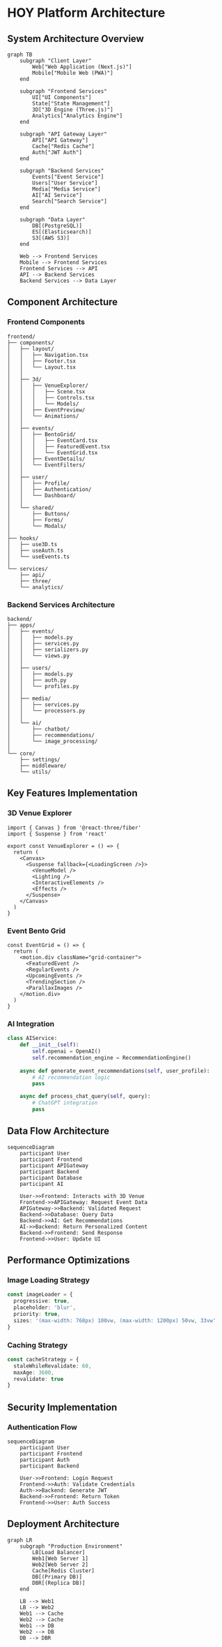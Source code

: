# HOY Platform Architecture

## System Architecture Overview
```mermaid
graph TB
    subgraph "Client Layer"
        Web["Web Application (Next.js)"]
        Mobile["Mobile Web (PWA)"]
    end

    subgraph "Frontend Services"
        UI["UI Components"]
        State["State Management"]
        3D["3D Engine (Three.js)"]
        Analytics["Analytics Engine"]
    end

    subgraph "API Gateway Layer"
        API["API Gateway"]
        Cache["Redis Cache"]
        Auth["JWT Auth"]
    end

    subgraph "Backend Services"
        Events["Event Service"]
        Users["User Service"]
        Media["Media Service"]
        AI["AI Service"]
        Search["Search Service"]
    end

    subgraph "Data Layer"
        DB[(PostgreSQL)]
        ES[(Elasticsearch)]
        S3[(AWS S3)]
    end

    Web --> Frontend Services
    Mobile --> Frontend Services
    Frontend Services --> API
    API --> Backend Services
    Backend Services --> Data Layer
```

## Component Architecture

### Frontend Components
```
frontend/
├── components/
│   ├── layout/
│   │   ├── Navigation.tsx
│   │   ├── Footer.tsx
│   │   └── Layout.tsx
│   │
│   ├── 3d/
│   │   ├── VenueExplorer/
│   │   │   ├── Scene.tsx
│   │   │   ├── Controls.tsx
│   │   │   └── Models/
│   │   ├── EventPreview/
│   │   └── Animations/
│   │
│   ├── events/
│   │   ├── BentoGrid/
│   │   │   ├── EventCard.tsx
│   │   │   ├── FeaturedEvent.tsx
│   │   │   └── EventGrid.tsx
│   │   ├── EventDetails/
│   │   └── EventFilters/
│   │
│   ├── user/
│   │   ├── Profile/
│   │   ├── Authentication/
│   │   └── Dashboard/
│   │
│   └── shared/
│       ├── Buttons/
│       ├── Forms/
│       └── Modals/
│
├── hooks/
│   ├── use3D.ts
│   ├── useAuth.ts
│   └── useEvents.ts
│
└── services/
    ├── api/
    ├── three/
    └── analytics/
```

### Backend Services Architecture
```
backend/
├── apps/
│   ├── events/
│   │   ├── models.py
│   │   ├── services.py
│   │   ├── serializers.py
│   │   └── views.py
│   │
│   ├── users/
│   │   ├── models.py
│   │   ├── auth.py
│   │   └── profiles.py
│   │
│   ├── media/
│   │   ├── services.py
│   │   └── processors.py
│   │
│   └── ai/
│       ├── chatbot/
│       ├── recommendations/
│       └── image_processing/
│
└── core/
    ├── settings/
    ├── middleware/
    └── utils/
```

## Key Features Implementation

### 3D Venue Explorer
```typescript:frontend/components/3d/VenueExplorer/Scene.tsx
import { Canvas } from '@react-three/fiber'
import { Suspense } from 'react'

export const VenueExplorer = () => {
  return (
    <Canvas>
      <Suspense fallback={<LoadingScreen />}>
        <VenueModel />
        <Lighting />
        <InteractiveElements />
        <Effects />
      </Suspense>
    </Canvas>
  )
}
```

### Event Bento Grid
```typescript:frontend/components/events/BentoGrid/EventGrid.tsx
const EventGrid = () => {
  return (
    <motion.div className="grid-container">
      <FeaturedEvent />
      <RegularEvents />
      <UpcomingEvents />
      <TrendingSection />
      <ParallaxImages />
    </motion.div>
  )
}
```

### AI Integration
```python:backend/apps/ai/services.py
class AIService:
    def __init__(self):
        self.openai = OpenAI()
        self.recommendation_engine = RecommendationEngine()
    
    async def generate_event_recommendations(self, user_profile):
        # AI recommendation logic
        pass

    async def process_chat_query(self, query):
        # ChatGPT integration
        pass
```

## Data Flow Architecture
```mermaid
sequenceDiagram
    participant User
    participant Frontend
    participant APIGateway
    participant Backend
    participant Database
    participant AI

    User->>Frontend: Interacts with 3D Venue
    Frontend->>APIGateway: Request Event Data
    APIGateway->>Backend: Validated Request
    Backend->>Database: Query Data
    Backend->>AI: Get Recommendations
    AI->>Backend: Return Personalized Content
    Backend->>Frontend: Send Response
    Frontend->>User: Update UI
```

## Performance Optimizations

### Image Loading Strategy
```typescript:frontend/services/media/imageLoader.ts
const imageLoader = {
  progressive: true,
  placeholder: 'blur',
  priority: true,
  sizes: '(max-width: 768px) 100vw, (max-width: 1200px) 50vw, 33vw'
}
```

### Caching Strategy
```typescript:frontend/services/cache/strategy.ts
const cacheStrategy = {
  staleWhileRevalidate: 60,
  maxAge: 3600,
  revalidate: true
}
```

## Security Implementation

### Authentication Flow
```mermaid
sequenceDiagram
    participant User
    participant Frontend
    participant Auth
    participant Backend
    
    User->>Frontend: Login Request
    Frontend->>Auth: Validate Credentials
    Auth->>Backend: Generate JWT
    Backend->>Frontend: Return Token
    Frontend->>User: Auth Success
```

## Deployment Architecture
```mermaid
graph LR
    subgraph "Production Environment"
        LB[Load Balancer]
        Web1[Web Server 1]
        Web2[Web Server 2]
        Cache[Redis Cluster]
        DB[(Primary DB)]
        DBR[(Replica DB)]
    end

    LB --> Web1
    LB --> Web2
    Web1 --> Cache
    Web2 --> Cache
    Web1 --> DB
    Web2 --> DB
    DB --> DBR
``` 